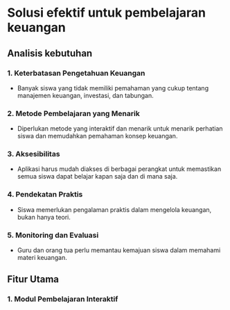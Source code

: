 # Solusi efektif untuk pembelajaran keuangan
## Analisis kebutuhan 
### 1. Keterbatasan Pengetahuan Keuangan
- Banyak siswa yang tidak memiliki pemahaman yang cukup tentang manajemen keuangan, investasi, dan tabungan.
### 2. Metode Pembelajaran yang Menarik
- Diperlukan metode yang interaktif dan menarik untuk menarik perhatian siswa dan memudahkan pemahaman konsep keuangan.
### 3. Aksesibilitas
- Aplikasi harus mudah diakses di berbagai perangkat untuk memastikan semua siswa dapat belajar kapan saja dan di mana saja.
### 4. Pendekatan Praktis
- Siswa memerlukan pengalaman praktis dalam mengelola keuangan, bukan hanya teori.
### 5. Monitoring dan Evaluasi
- Guru dan orang tua perlu memantau kemajuan siswa dalam memahami materi keuangan.
## Fitur Utama
### 1. Modul Pembelajaran Interaktif


